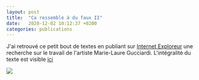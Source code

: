 ```yaml
---
layout: post
title:  "Ca ressemble à du faux II"
date:   2020-12-02 10:12:37 +0200
categories: publications
---
```

J'ai retrouvé ce petit bout de textes en publiant sur [Internet Exploreur](https://internetexploreur.com) une recherche sur le travail de l'artiste Marie-Laure Gucciardi. L'intégralité du texte est visible [ici](https://internetexploreur.com/ca-ressemble-a-du-faux-2/)

<img class="photopost" src="{{site.baseurl}}/imgs/mlg.gif" onmouseover="this.src='{{site.baseurl}}/imgs/mlg.PNG'" onmouseout="this.src='{{site.baseurl}}/imgs/mlg.gif'" />
